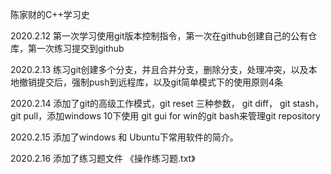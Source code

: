 陈家财的C++学习史

2020.2.12 第一次学习使用git版本控制指令，第一次在github创建自己的公有仓库，第一次练习提交到github

2020.2.13 练习git创建多个分支，并且合并分支，删除分支，处理冲突，以及本地撤销提交后，强制push到远程库，以及git简单模式下的使用原则4条

2020.2.14 添加了git的高级工作模式，git reset 三种参数， git diff， git stash，git pull，添加windows 10下使用 git gui for win的git bash来管理git repository

2020.2.15 添加了windows 和 Ubuntu下常用软件的简介。

2020.2.16 添加了练习题文件 《操作练习题.txt》

